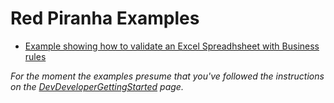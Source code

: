 # Red Piranha Examples

* [Example showing how to validate an Excel Spreadhsheet with Business rules](ExcelDataRules/example.md)

_For the moment the examples presume that you've followed the instructions on the
[DevDeveloperGettingStarted](../docs/d-GettingStarted.md) page._

